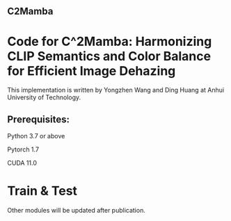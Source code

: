 ## C2Mamba

# Code for C^2Mamba: Harmonizing CLIP Semantics and Color Balance for Efficient Image Dehazing

This implementation is written by Yongzhen Wang and Ding Huang at Anhui University of Technology.

## Prerequisites:
Python 3.7 or above

Pytorch 1.7

CUDA 11.0

# Train & Test
Other modules will be updated after publication.
